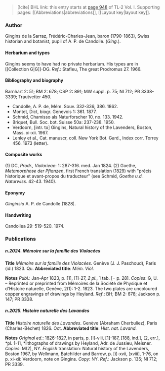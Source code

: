> [!cite] BHL link: this entry starts at [page 948](https://www.biodiversitylibrary.org/item/103414#page/996/mode/1up) of TL-2 Vol. I.
> Supporting pages: [[Abbreviations|abbreviations]], [[Layout key|layout key]].

### Author

Gingins de la Sarraz, Frédéric-Charles-Jean, baron (1790-1863), Swiss historian and botanist, pupil of A. P. de Candolle. (*Ging.*).

#### Herbarium and types

Gingins seems to have had no private herbarium. His types are in [[Collection G|G]]-DG.
*Ref*.: Stafleu, The great Prodromus 27. 1966.

#### Bibliography and biography

Barnhart 2: 51; BM 2: 678; CSP 2: 891; MW suppl. p. 75; NI 712; PR 3338-3339; Trautvetter 450.
- Candolle, A. P. de, Mém. Souv. 332-336, 386. 1862.
- Montet, Dict, biogr. Genevois 1: 361. 1877.
- Schmid, Chamisso als Naturforscher 10, no. 133. 1942.
- Briquet, Bull. Soc. bot. Suisse 50a: 237-238. 1950.
- Verdoorn, \[intr. to\] Gingins, Natural history of the Lavenders, Boston, Mass. xi-xii. 1967.
- Lenley et al., Cat. manuscr, coll. New York Bot. Gard., Index corr. Torrey 456. 1973 (letter).

#### Composite works

(1) DC, *Prodr., Violarieae*: 1: 287-316. med. Jan 1824. (2) Goethe, *Metamorphose der Pfianzen*, first French translation (1829) with "précis historique et avant-propos du traducteur" (see Schmid, *Goethe u.d. Naturwiss.* 42-43. 1940).

#### Eponymy

*Ginginsia* A. P. de Candolle (1828).

#### Handwriting

Candollea 29: 519-520. 1974.

### Publications

##### n.2024. Mémoire sur la famille des Violacées

**Title**
*Mémoire sur la famille des Violacées*. Genève (J. J. Paschoud), Paris (id.) 1823. Qu.
**Abbreviated title**: *Mém. Viol.*

**Notes**
*Publ*.: Jan-Apr 1823, p. \[1\], \[1\]-27, *2 pl*., 1 tab. \[= p. 28\]. *Copies*: G, U. – Reprinted or preprinted from Mémoires de la Société de Physique et d'Histoire naturelle, Genève, 2(1): 1-2. 1823. The two plates are uncoloured copper engravings of drawings by Heyland.
*Ref*.: BH; BM 2: 678; Jackson p. 147; PR 3338.

##### n.2025. Histoire naturelle des Lavandes

**Title**
*Histoire naturelle des Lavandes*. Genève (Abraham Cherbuliez), Paris (Charles-Béchet) 1826. Oct.
**Abbreviated title**: *Hist. nat. Lavand.*

**Notes**
*Original ed*.: 1826-1827, in parts, p. \[i\]-viii, \[1\]-187, \[188, ind.\], \[2, err.\], *pl. 1-11, *lithographs of drawings by Heyland, Adr. de Jussieu, Meisner. *Copies*: M(2), NY.
*English* translation: Natural history of the Lavenders, Boston 1967, by Wellmann, Batchilder and Barrow, p. \[i\]-xvii, \[xviii\], 1-76, on p. xi-xii: Verdoorn, note on Gingins. *Copy*: NY.
*Ref*.: Jackson p. 135; NI 712; PR 3339.

